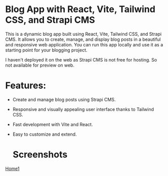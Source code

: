 # Blog App with React, Vite, Tailwind CSS, and Strapi CMS

This is a dynamic blog app built using React, Vite, Tailwind CSS, and Strapi CMS. It allows you to create, manage, 
and display blog posts in a beautiful and responsive web application. You can run this app locally and use
it as a starting point for your blogging project.

I haven't deployed it on the web as Strapi CMS is not free for hosting. So not available for preview on web.

# Features:

- Create and manage blog posts using Strapi CMS.
- Responsive and visually appealing user interface thanks to Tailwind CSS.
- Fast development with Vite and React.
- Easy to customize and extend.

  # Screenshots

[Home1](home1.png)
